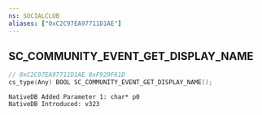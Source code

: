 ```yaml
---
ns: SOCIALCLUB
aliases: ["0xC2C97EA97711D1AE"]
---
```

## SC_COMMUNITY_EVENT_GET_DISPLAY_NAME

```c
// 0xC2C97EA97711D1AE 0xF929F61D
cs_type(Any) BOOL SC_COMMUNITY_EVENT_GET_DISPLAY_NAME();
```

```
NativeDB Added Parameter 1: char* p0
NativeDB Introduced: v323
```

